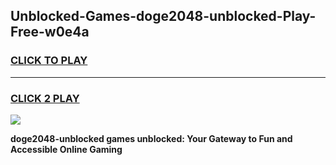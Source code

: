 
## Unblocked-Games-doge2048-unblocked-Play-Free-w0e4a
<h3>
<a href="https://premium76.site?title=doge2048-unblocked&ref=12A">CLICK TO PLAY</a></h3>
<hr>

<h3>
<a href="https://premium76.site?title=doge2048-unblocked&ref=12A">CLICK 2 PLAY</a>
  
</h3>

<a href="https://premium76.site?title=doge2048-unblocked&ref=12A"><img src="https://clearcache.store/games.png"></a>


**doge2048-unblocked games unblocked: Your Gateway to Fun and Accessible Online Gaming**
